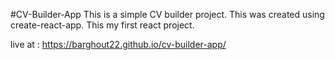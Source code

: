 #CV-Builder-App
This is a simple CV builder project.
This was created using create-react-app.
This my first react project.

live at : https://barghout22.github.io/cv-builder-app/
